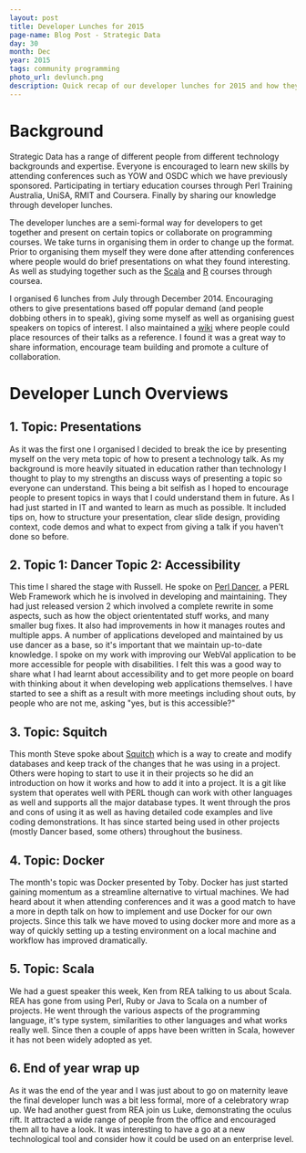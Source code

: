 ```yaml
---
layout: post
title: Developer Lunches for 2015
page-name: Blog Post - Strategic Data
day: 30
month: Dec
year: 2015
tags: community programming
photo_url: devlunch.png
description: Quick recap of our developer lunches for 2015 and how they impacted future projects
---
```

# Background
Strategic Data has a range of different people from different technology backgrounds and expertise. Everyone is encouraged to learn new skills by attending conferences such as YOW and OSDC which we have previously sponsored. Participating in tertiary education courses through Perl Training Australia, UniSA, RMIT and Coursera. Finally by sharing our knowledge through developer lunches.

The developer lunches are a semi-formal way for developers to get together and present on certain topics or collaborate on programming courses. We take turns in organising them in order to change up the format. Prior to organising them myself they were done after attending conferences where people would do brief presentations on what they found interesting. As well as studying together such as the [Scala](https://www.coursera.org/course/reactive) and [R](https://www.coursera.org/learn/r-programming) courses through coursea.

I organised 6 lunches from July through December 2014. Encouraging others to give presentations based off popular demand (and people dobbing others in to speak), giving some myself as well as organising guest speakers on topics of interest. I also maintained a [wiki](https://sdintra.net/Dev/DevLunches) where people could place resources of their talks as a reference. I found it was a great way to share information, encourage team building and promote a culture of collaboration.

# Developer Lunch Overviews

## 1. Topic: Presentations
As it was the first one I organised I decided to break the ice by presenting myself on the very meta topic of how to present a technology talk. As my background is more heavily situated in education rather than technology I thought to play to my strengths an discuss ways of presenting a topic so everyone can understand. This being a bit selfish as I hoped to encourage people to present topics in ways that I could understand them in future. As I had just started in IT and wanted to learn as much as possible.
It included tips on, how to structure your presentation, clear slide design, providing context, code demos and what to expect from giving a talk if you haven't done so before.

## 2. Topic 1: Dancer Topic 2: Accessibility
This time I shared the stage with Russell. He spoke on [Perl Dancer](https://gh.sdintra.net/raw/russellj/talks/master/dancer2/dancer150.md), a PERL Web Framework which he is involved in developing and maintaining. They had just released version 2 which involved a complete rewrite in some aspects, such as how the object oriententated stuff works, and many smaller bug fixes. It also had improvements in how it manages routes and multiple apps.
A number of applications developed and maintained by us use dancer as a base, so it's important that we maintain up-to-date knowledge.
I spoke on my work with improving our WebVal application to be more accessible for people with disabilities. I felt this was a good way to share what I had learnt about accessibility and to get more people on board with thinking about it when developing web applications themselves. I have started to see a shift as a result with more meetings including shout outs, by people who are not me, asking "yes, but is this accessible?"

## 3. Topic: Squitch
This month Steve spoke about [Squitch](https://gh.sdintra.net/raw/stephent/sqitch-talk/master/sqitch-talk.md) which is a way to create and modify databases and keep track of the changes that he was using in a project. Others were hoping to start to use it in their projects so he did an introduction on how it works and how to add it into a project.
It is a git like system that operates well with PERL though can work with other languages as well and supports all the major database types.
It went through the pros and cons of using it as well as having detailed code examples and live coding demonstrations. It has since started being used in other projects (mostly Dancer based, some others) throughout the business.

## 4. Topic: Docker
The month's topic was Docker presented by Toby. Docker has just started gaining momentum as a streamline alternative to virtual machines. We had heard about it when attending conferences and it was a good match to have a more in depth talk on how to implement and use Docker for our own projects. <watch presentation and add more notes here>
Since this talk we have moved to using docker more and more as a way of quickly setting up a testing environment on a local machine and workflow has improved dramatically.

## 5. Topic: Scala
We had a guest speaker this week, Ken from REA talking to us about Scala. REA has gone from using Perl, Ruby or Java to Scala on a number of projects. He went through the various aspects of the programming language, it's type system, similarities to other languages and what works really well.
Since then a couple of apps have been written in Scala, however it has not been widely adopted as yet.<ask toby about apps>

## 6. End of year wrap up
As it was the end of the year and I was just about to go on maternity leave the final developer lunch was a bit less formal, more of a celebratory wrap up. We had another guest from REA join us Luke, demonstrating the oculus rift. It attracted a wide range of people from the office and encouraged them all to have a look. It was interesting to have a go at a new technological tool and consider how it could be used on an enterprise level.
